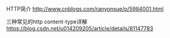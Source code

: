 HTTP简介
http://www.cnblogs.com/ranyonsue/p/5984001.html

三种常见的http content-type详解
https://blog.csdn.net/u014209205/article/details/81147783
